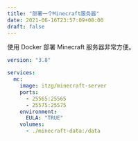 ```yaml
---
title: "部署一个Minecraft服务器"
date: 2021-06-16T23:57:09+08:00
draft: false
---
```


使用 Docker 部署 Minecraft 服务器非常方便。

```yml
version: "3.8"

services:
  mc:
    image: itzg/minecraft-server
    ports:
      - 25565:25565
      - 25575:25575
    environment:
      EULA: "TRUE"
    volumes:
      - ./minecraft-data:/data
```

